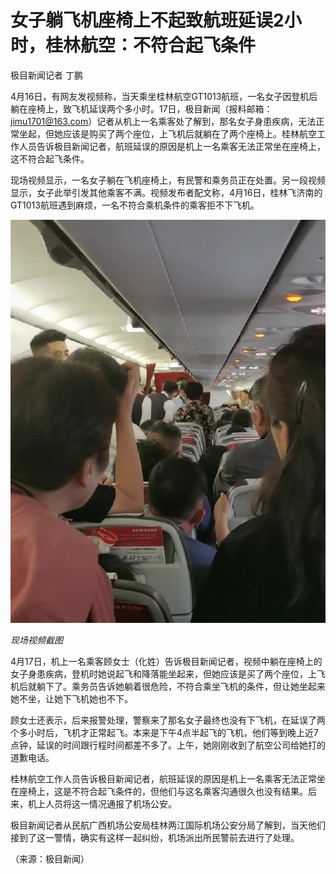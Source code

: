 # 女子躺飞机座椅上不起致航班延误2小时，桂林航空：不符合起飞条件

极目新闻记者 丁鹏

4月16日，有网友发视频称，当天乘坐桂林航空GT1013航班，一名女子因登机后躺在座椅上，致飞机延误两个多小时。17日，极目新闻（报料邮箱：jimu1701@163.com）记者从机上一名乘客处了解到，那名女子身患疾病，无法正常坐起，但她应该是购买了两个座位，上飞机后就躺在了两个座椅上。桂林航空工作人员告诉极目新闻记者，航班延误的原因是机上一名乘客无法正常坐在座椅上，这不符合起飞条件。

现场视频显示，一名女子躺在飞机座椅上，有民警和乘务员正在处置。另一段视频显示，女子此举引发其他乘客不满。视频发布者配文称，4月16日，桂林飞济南的GT1013航班遇到麻烦，一名不符合乘机条件的乘客拒不下飞机。

![00731e4ae01ce438985c6a7bc0364333.jpg](https://raw.githubusercontent.com/qqhsx/qqnews_image/main/2024/04/17/女子躺飞机座椅上不起致航班延误2小时，桂林航空：不符合起飞条件/00731e4ae01ce438985c6a7bc0364333.jpg)

 _现场视频截图_

4月17日，机上一名乘客顾女士（化姓）告诉极目新闻记者，视频中躺在座椅上的女子身患疾病，登机时她说起飞和降落能坐起来，但她应该是买了两个座位，上飞机后就躺下了。乘务员告诉她躺着很危险，不符合乘坐飞机的条件，但让她坐起来她不坐，让她下飞机她也不下。

顾女士还表示，后来报警处理，警察来了那名女子最终也没有下飞机，在延误了两个多小时后，飞机才正常起飞。本来是下午4点半起飞的飞机，他们等到晚上近7点钟，延误的时间跟行程时间都差不多了。上午，她刚刚收到了航空公司给她打的道歉电话。

桂林航空工作人员告诉极目新闻记者，航班延误的原因是机上一名乘客无法正常坐在座椅上，这是不符合起飞条件的，但他们与这名乘客沟通很久也没有结果。后来，机上人员将这一情况通报了机场公安。

极目新闻记者从民航广西机场公安局桂林两江国际机场公安分局了解到，当天他们接到了这一警情，确实有这样一起纠纷，机场派出所民警前去进行了处理。

（来源：极目新闻）

